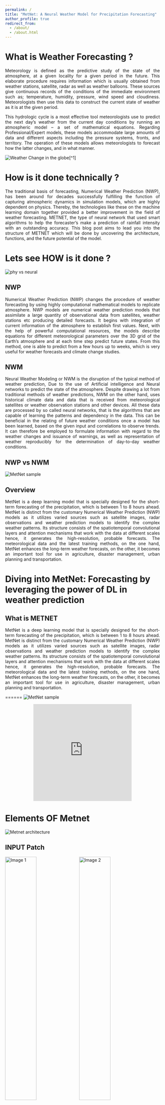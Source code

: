 ```yaml
---
permalink: /
title: "MetNet: A Neural Weather Model for Precipitation Forecasting"
author_profile: true
redirect_from: 
  - /about/
  - /about.html
---
```

 

What is Weather Forecasting ? 
======

<div style="text-align: justify"> 
<p>
Meteorology is defined as the predictive study of the state of the atmosphere, at a given locality for a given period in the future. This elaborate procedure requires information which is usually obtained from weather stations, satellite, radar as well as weather balloons. These sources give continuous records of the conditions of the immediate environment such as; temperature, humidity, pressure, wind speed and cloudiness. Meteorologists then use this data to construct the current state of weather as it is at the given period. 
</p> 
<p>
This hydrologic cycle is a most effective tool meteorologists use to predict the next day’s weather from the current day conditions by running an atmospheric model – a set of mathematical equations. Regarding Professional/Expert models, these models accommodate large amounts of data and different aspects including the pressure systems, fronts, and territory. The operation of these models allows meteorologists to forecast how the latter changes, and in what manner. 
</p>
 </div>

![Weather Change in the globe](/images/weather-wind.gif)[^1]

How is it done technically ?
======
<div style="text-align: justify"> 
<p>
The traditional basis of forecasting, Numerical Weather Prediction (NWP), has been around for decades successfully fulfilling the function of capturing atmospheric dynamics in simulation models, which are highly dependent on physics. Thereby, the technologies like these on the machine learning domain together provided a better improvement in the field of weather forecasting. METNET, the type of neural network that used smart algorithms to help the forecaster’s make a prediction of rainfall intensity with an outstanding accuracy. This blog post aims to lead you into the structure of METNET which will be done by uncovering the architecture, functions, and the future potential of the model.
</p>
 </div>



Lets see HOW is it done ?
======

![phy vs neural](/images/phyVsNeural.png "Image: 'Sunset Over the Mountains,' by John Doe, from Unsplash, 2023")

NWP
------
<p style="text-align: justify;">
Numerical Weather Prediction (NWP) changes the procedure of weather forecasting by using highly computational mathematical models to replicate atmosphere. NWP models are numerical weather prediction models that assimilate a large quantity of observational data from satellites, weather stations etc producing detailed forecasts. It begins with integration of current information of the atmosphere to establish first values. Next, with the help of powerful computational resources, the models describe equations for different meteorological parameters over the 3D grid of the Earth’s atmosphere and at each time step predict future states. From this method, one is able to predict from a few hours up to weeks, which is very useful for weather forecasts and climate change studies.
</p>

NWM
------
<p style="text-align: justify;">
Neural Weather Modeling or NWM is the disruption of the typical method of weather prediction, Due to the use of Artificial intelligence and Neural networks to predict the state of the atmosphere. Despite drawing a lot from traditional methods of weather predictions, NWM on the other hand, uses historical climate data and data that is received from meteorological satellites or weather observation stations and other devices. All these data are processed by so called neural networks, that is the algorithms that are capable of learning the patterns and dependency in the data. This can be beneficial in the relating of future weather conditions once a model has been learned, based on the given input and correlations to observe trends. It can therefore be employed to formulate information with regard to the weather changes and issuance of warnings, as well as representation of weather reproducibly for the determination of day-to-day weather conditions.
</p>

NWP vs NWM
------
![MetNet sample](/images/comparison.png)

Overview
------

<div style="text-align: justify"> 
<p>
MetNet is a deep learning model that is specially designed for the short-term forecasting of the precipitation, which is between 1 to 8 hours ahead. MetNet is distinct from the customary Numerical Weather Prediction (NWP) models as it utilizes varied sources such as satellite images, radar observations and weather prediction models to identify the complex weather patterns. Its structure consists of the spatiotemporal convolutional layers and attention mechanisms that work with the data at different scales hence, it generates the high-resolution, probable forecasts. The meteorological data and the latest training methods, on the one hand, MetNet enhances the long-term weather forecasts, on the other, it becomes an important tool for use in agriculture, disaster management, urban planning and transportation.
</p>
</div>

Diving into MetNet: Forecasting by leveraging the power of DL in weather prediction
======

What is METNET
------

<div style="text-align: justify"> 
MetNet is a deep learning model that is specially designed for the short-term forecasting of the precipitation, which is between 1 to 8 hours ahead. MetNet is distinct from the customary Numerical Weather Prediction (NWP) models as it utilizes varied sources such as satellite images, radar observations and weather prediction models to identify the complex weather patterns. Its structure consists of the spatiotemporal convolutional layers and attention mechanisms that work with the data at different scales hence, it generates the high-resolution, probable forecasts. The meteorological data and the latest training methods, on the one hand, MetNet enhances the long-term weather forecasts, on the other, it becomes an important tool for use in agriculture, disaster management, urban planning and transportation.
</div>

======
![MetNet sample](/images/MetNet.gif)

<p>
<div style="text-align: center;">
    <iframe width="320" height="315" src="https://www.youtube.com/embed/-dAvqroX7ZI" frameborder="0" allowfullscreen></iframe>
</div>
</p>

Elements OF Metnet
======
![Metnet architecture](/images/modelArchitecture.png)

INPUT Patch 
------

<img src="/images/inp-1.png" alt="Image 1" style="width:45%; display:inline-block; margin-right:10px;">
<img src="/images/inp-2.png" alt="Image 2" style="width:45%; display:inline-block;">
<p style="text-align: justify;" >
MetNet is advanced weather forecast model with a particular focus of what suitable for analyzing an immense amount of data so as to determine the future state of the weather. It analyzes a four-dimensional set of information that contains time, area, and different kinds of measurements. More specifically, MetNet studies the values of 15-minutes intervals in 90 minutes preceding the predicted time. This proposition identifies a relatively big 1024 by 1024 kilometer area of the continental United States. The model uses one radar image for precipitation, 16 different spectral bands from GOES-16 satellite and general information about each location's longitude, latitude, and altitude. Furthermore, it contains the temporal attributes which include the hour, day, and the month of the prediction time distributed in the whole grid. Thus, including all this detailed data in the analysis, MetNet can provide very accurate weather predictions.
</p>

![Metnet Input data](/images/MetnetInput.png)

Target Patch 
------

<p align="center">
  <img src="/images/target.png" alt="2nd experiment" style="max-width:100%; height:auto;">
</p>

<p style="text-align: justify;" >
If MetNet has to predict the weather up to 8 hours in advance, it examines a huge area of 1024 x 1024 kilometers so as to register every activity concerning the weather in the vicinity of the targeted area. It primarily zeroes in on the 64 x 64 km square in the middle, but encases it in a 480-kilometer ring that helps it monitor any shift in the weather the location may be experiencing, ensuring it has enough information for accurate prediction.
</p>


Output Layer
------
<p align="center">
  <img src="/images/output.png" alt="2nd experiment" style="max-width:100%; height:auto;">
</p>

<p style="text-align: justify;" >
MetNet’s output is a forecast covering 512 categories to show varying intensity of rainfall, which ranges from a particular level to another. These categories impound the rainfall rate ranging from 0 mm/h to 102. 4 mm/h; they can be classified as low-intensity rain with a rate determined according to the following scale: 0. 2 mm/h intervals. Any rate of rainfall more than 102. 4 mm/h is and belongs to the last group of the lower maximum intensity rate. In order to see the probability of some given range of rainfall or rates above some barrier one sums up the probabilities of the corresponding categories.
</p>

Spatial Downsampler
------

<p align="center">
  <img src="/images/down.png" alt="2nd experiment" style="max-width:100%; height:auto;">
</p>

<p style="text-align: justify;" >
 Due to the problem of memory and computing resources, MetNet performs several convolution and pooling to shrink the input data set in order to capture all essential details. Every time slice of the input is resized and is passed through a 3x3 convolution layers having 160 filters followed by 3 x 3 convolution layers having 256 filters and 2 x 2 max pooling reducing its size in each step. The final outcome of this process is that the size of a time slice has been reduced to 64 x 64 with 256 channel values for the data to enable further processing by the chosen model.
</p>

Temporal Encoder
------

<p align="center">
  <img src="/images/temp.png" alt="2nd experiment" style="max-width:100%; height:auto;">
</p>

<p style="text-align: justify;" >
The second part of MetNet takes care of processing the input data over time, in which the contracted time slices are passed to a recurrent neural network (RNN) sequentially in time. For instance, it applies a ConvLSTM with a 3 x 3 receptive filed and 384 channels to learn temporal features. This increases the influence of the recent data slices, and the final output – 64 x 64 tensor with the channel number of 384 – contains information about the input patch both by spatial and temporal dimensions.
</p>



Spatial Aggregator
------

<p align="center">
  <img src="/images/aggregator.png" alt="2nd experiment" style="max-width:100%; height:auto;">
</p>
<p style="text-align: justify;" >
To ensure MetNet covers the entire spatial context of the input patch, the third part uses eight axial self-attention blocks, with four operating along the width and four along the height. Each block has 2048 channels and 16 attention heads, effectively capturing the full context with fewer computations than traditional self-attention. This approach allows MetNet to reach the global context in just two blocks instead of the 32 blocks required by standard 3x3 convolutions, resulting in a model with 225 million parameters.
</p>




Why better than other model ?
------
<div style="text-align: justify"> 
<p>
Other models give to some extent the forecasts, but MetNet model is outstanding due to its singularity and high precision in the following areas:MetNet differs from the traditional model that is based on NWP models only by combining neural networks with different meteorological data. These information from this fusion helps MetNet interpret the weather conditions very accurately and detailedly to get more reliable forecasts.There is an intelligent part in the MetNet's design (convolutional layers) which helps with the analysis of huge and complex meteorological data. With the ability of following the changing complex weather operations the feature is important for real-time weather forecasting.MetNet is also contrasted to the other models which only possess a single form of definite outcome. The seasonal forecast in MetNet provides this sector with probabilistic forecast information with meaningful operating information around weather uncertainty issues. Hence, its decision making can be based on the forecast scenarios.
</p>
<p>
In conclusion, MetNet defeats all the other methods of forecasting because of the type of holistic model, a much complexer architecture with probabilistic forecasting abilities that take into account system accuracy, reliability, and feasibility.
</p>
</div>

Experiments 
======


**Eight Hour Forecasts** 

![1st experiment](/images/modelComparison.png)

<p style="text-align: justify">Here we compare MetNet with NOAA’s current HRRR system, with a strong optical flow and with a persistence baseline using the F1 score on three precipitation rate thresholds: 0.2 mm/h, 1 mm/h and 2 mm/h. HRRR generates forecasts covering the same region as MetNet once an hour for up to 18 hours into the future at a native resolution of 3 km2. Since MetNet outputs probabilities, for each threshold we sum the probabilities along the relevant range and calibrate the corresponding F1 score on a separate validation set. MetNet outperforms HRRR substantially on the three thresholds up to a lead time of respectively 400, 440 and the full 480 minutes. </p> 
<p>MetNet is also substantially better than the optical flow method and than the persistence baseline for all lead times. The F1 score degrades for higher precipitation rate thresholds for all methods since these events become increasingly rare. Recent work using neural networks for precipitation forecasting focuses on lead times between 60 and 90 minutes with optical flow at times outperforming neural networks. MetNet is the first machine learning model to outperform HRRR and optical flow methods on a richly structured weather benchmark at such a scale and range.
</p>



**Ablation Experiments** 

![2nd experiment](/images/2ndExp.png)

<p style="text-align: justify"> Ablation experiments shed light on the importance of capturing spatial and temporal context and the importance of the various data sources in the input. The first ablation experiment reduces the spatial size of the input patch to 512 km. The very first convolutional layer in the spatial downsampling part of MetNet is removed and all else is kept exactly the same. The performance of this configuration, called MetNet-ReducedSpatial, is similar to MetNet up to 150 minutes and then it starts to become progressively worse. This indicates the importance of the large spatial context used as input as well as the ability of MetNet’s architecture to capture information contained in the original receptive field of 1024 km. This contrasts with other neural networks used for 1 hour precipitation forecasting that have a U-Net-style architecture. The receptive field of these networks at the border of the target patch is limited and likely hurts their performance and suitability for the task. 
</p>
<p style="text-align: justify">The second ablation configuration is called MetNet-Reduced Temporal and reduces the temporal context of MetNet’s input features from 90 minutes prior to Tx to 30 minutes prior to Tx. This does not affect MetNet’s performance significantly and suffices to capture the advection in the input patch. In the MetNet-GOESOnly configuration, we evaluate the contribution of the MRMS data and the ability of MetNet to predict precipitation rate from just the globally available GOES-16 data. Despite starting off substantially worse, MetNet-GOESOnly’s performance approaches that of the full MetNet configuration with increasing hours of lead time suggesting that MRMS data becomes less necessary with time.
</p>



Real-Time Applications and Implications:
======

**Disaster Management**  

<p align="center">
  <img src="/images/disaster.jpeg" alt="2nd experiment" style="max-width:100%; height:auto;">
</p>


<p style="text-align: justify;">

From the angle of disaster management, sed nas continuous and progressevel high-tech level of forecasting determine an elevated level of prevention and response. The real-time forecasts of MetNet meteorological platform entitle authorities to perform fast coordination of emergency services, disasters' response and evacuation procedures in an efficient manner that is suitable to tackle situations in a prompt and proficient manner. Planning ahead in the way tactical forecast does by the fact that it determines the time to reallocate resources to areas under risks of threat, will prevent many casualties of lives and more asset losses and damages. As a result, the warning to the public at the level of commercialization and in the places that are traditionally flood-endangered leads to emergency actions like evacuation, home or property protection, etc. 
  </p>

<p style="text-align: justify;">
By developing the point at which varied agencies that comprise disaster response converge, MetNet introduces a structured and coordinated approach to managing the hazards posed by dangerous weather, this provides a platform for prevention and for handling emergency cases quickly and effectively.
</p>


**Urban Planning**  

<p align="center">
  <img src="/images/urban.jpeg" alt="2nd experiment" style="max-width:100%; height:auto;">
</p>


<p style="text-align: justify;">
The prediction of accurate precipitation is essential in stormwater management tools as well as infrastructure repair in urban areas. Cities could use this approach to provide a more proactive response to urban floods and the hazards posed by its key infrastructure. By coinciding effective alerts of approaching high precipitations along with deploying temporary fences, the hiking of effective drainage systems and deduction of flood damages can be achieved. In addition, precise weather forecasting is an enabling factor for the proactive maintenance of the infrastructure systems because the service providers install siphons and remove debris from drainage systems prior to the heavy rains and thus, the risk of traffic congestions and associated floods is minimized.

</p>


**Agriculture** 

<p align="center">
  <img src="/images/agri.jpeg" alt="2nd experiment" style="max-width:100%; height:auto;">
</p>


<p style="text-align: justify;">
Precise forecasts of precipitation are of utmost in developing the agricultural practices in many areas. Through the provision of farmers with the possibility of creating irrigation plans which are based on the expected rainfall, resources are saved, costs are cut down and the water wastage is reduced. Besides, exact predictions help the farmers to foresee the weather conditions and hence, they can protect the crops from the adverse conditions thereby ultimately reducing the risk of damage and thus increasing the productivity. Moreover, the planning of the application of the agricultural inputs, which are fertilizers and pesticides, based on the forecasts of the weather events, gives the farmers an advantage of the better crop health, the success of treatments, and the cost-effectiveness.
</p>

**Transportation** 

<p align="center">
  <img src="/images/transport.jpeg" alt="2nd experiment" style="max-width:100%; height:auto;">
</p>

*Image: Tranpotation with DL (Generated by - ) * [Microsoft Image Designer](https://designer.microsoft.com/) 

<p style="text-align: justify;">
In addition to this, anticipation helps the airlines to make the strategic flight routes decisions and execute them with proper precisions, thus allowing the airlines to soften the uncommon harsh weather like extremely heavy precipitation and strong winds. Airlines can do decision taking faster and increase safety as well with the help of alternate flight paths, which are weather patterns given that these flights will lead to fewer delays. Contrarily, the shipping majority of the industries also earn advantages by rerouting ships as there are more chances of the storm becoming negligible or a vessel getting blown away through severe rain which could be risky to the ship and the cargo. Also, with this in mind, planners will be able to carry on their scheduling of port activities to a maximum capacity as operations can easily be loaded and unloaded without any chances of adverse effects due to the climate since it will be completely put to control. The road scope information includes dynamic weather forecasts advising in advance of drivers by giving warnings or suggestions during the drives.
</p> 

Future Direction
======



**Expanding Forecast Durations** 

<p style="text-align: justify;">
Current MetNet capabilities outshine just in the field of providing precise forecasts up to 8 hours ahead of time. The improvement of this horizon could be of notable help. Researchers may work on modifications of the models architecture as well as data assimilating algorithms so that the acceptable length of predictions could be increased to 24 or 48 hours. The added implication will involve how certain the future is over a longer period of time and this requires more complex handling of these processes as well as data integration.
</p>


**Improving Computational Efficiency** 
<p style="text-align: justify;">
Incorporating enough computing power in MetNet is essential and necessary for it to be made operational and widely utilized. Such an exercise includes the installation of different approaches targeting accelerating the model architecture and its execution procedure. Training the neural network architecture precision will be using techniques like pruning the model, quantization, and the embracement of the lightweight convolutional network that would reduce the computational time without loosing the accuracy. In addition to this, considerable attention needs to be directed towards the scalability and real-time processing functionality that happens in the real world applications. In this goal pursued by the researchers, they focus on the fact that the processes which are involved in both training and inference should run with a nett run efficiently on the standard, accessible hardware. More so, the scalability and speed are further enhanced through the parallel processing and distributed computing techniques. Therefore, solutions for energy efficiency issues become very important. Thus, software that will run the model with less energy and the hardware accelerators like GPU and TPU that can accomplish the same meaning with less computational power. 
</p>


Conclusion
======


<p style="text-align: justify;">
Therefore, metnet is the trendsetter in weather prediction, leading to an epoch of confident and exact pronouncement of short-term detailed rainfall forecasts. Its innovation puts forward system reinforced by up-to-date deep learning algorithms and the thorough combination of different weather data sets. This represented a huge step-up in comparison with the earlier generation models. 
</p>
<p style="text-align: justify;">
MetNet makes it to surpass conventional Numerical Weather Prediction (NWP) models and other machine learning approaches in terms of accuracy and versatility through its ability to correctly and precisely imitate a web of particular atmospheric patterns related in time and space. It has become the powerhouse of weather prediction since its probabilistic forecasts are coupled with the high ability to distinguish dangerous weather’s complexities—agriculture, disaster management, urban planning, transportation, and many others of the many endeavors on which it is being relied upon. However, MetNet is definitely on track to progress further, but different opportunities for corrections come to mind. One of the central tasks when developing AI-powered systems is supporting the systems to be adaptive in various geographical regions as well as expanding the diversity of training datasets. 
</p>
<p style="text-align: justify;">
The partnership with leading meteorological organizations around the world will not only help stronghold, MetNet's, resilience but also fortify it across diverse climatic domains. In addition to that the computational power remains most powerful and the further research upon the perfect techniques is the necessity. MetNet not only acts as a revolutionary tool for the weather forecasting but also is a landmark of endurance and readiness in overcoming the grave risks of the unstable nature even in global scale.
</p>





References 
======

1. Sønderby, Casper & Espeholt, Lasse & Heek, Jonathan & Dehghani, Mostafa & Oliver, Avital & Salimans, Tim & Agrawal, Shreya & Hickey, Jason & Kalchbrenner, Nal. (2020). MetNet: A Neural Weather Model for Precipitation Forecasting. 
2. Hwang, Yunsung & Clark, Adam & Lakshmanan, Valliappa & Koch, Steven. (2015). Improved Nowcasts By Blending Extrapolation and Model Forecasts. Weather and Forecasting. 30. 150805113353005. 10.1175/WAF-D-15-0057.1. 
3. Shreya Agrawal, Luke Barrington, Carla Bromberg, John Burge, Cenk Gazen, and Jason Hickey. Machine learning for precipitation nowcasting from radar images.
4. Nal Kalchbrenner, Neural Weather Model MetNet: Samples - https://www.youtube.com/watch?v=-dAvqroX7ZI
